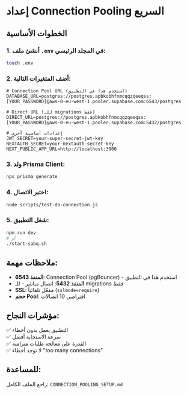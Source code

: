 # إعداد Connection Pooling السريع

## الخطوات الأساسية

### 1. أنشئ ملف `.env` في المجلد الرئيسي:

```bash
touch .env
```

### 2. أضف المتغيرات التالية:

```env
# Connection Pool URL (استخدم هذا في التطبيق)
DATABASE_URL=postgres://postgres.apbkobhfnmcqqzqeeqss:[YOUR_PASSWORD]@aws-0-eu-west-1.pooler.supabase.com:6543/postgres

# Direct URL (للـ migrations فقط)
DIRECT_URL=postgres://postgres.apbkobhfnmcqqzqeeqss:[YOUR_PASSWORD]@aws-0-eu-west-1.pooler.supabase.com:5432/postgres

# إعدادات أساسية أخرى
JWT_SECRET=your-super-secret-jwt-key
NEXTAUTH_SECRET=your-nextauth-secret-key
NEXT_PUBLIC_APP_URL=http://localhost:3000
```

### 3. ولد Prisma Client:

```bash
npx prisma generate
```

### 4. اختبر الاتصال:

```bash
node scripts/test-db-connection.js
```

### 5. شغل التطبيق:

```bash
npm run dev
# أو
./start-sabq.sh
```

## ملاحظات مهمة:

- **المنفذ 6543**: Connection Pool (pgBouncer) - استخدم هذا في التطبيق
- **المنفذ 5432**: اتصال مباشر - للـ migrations فقط
- **SSL**: مفعّل تلقائياً (`sslmode=require`)
- **حجم Pool**: افتراضي 10 اتصالات

## مؤشرات النجاح:

✅ التطبيق يعمل بدون أخطاء  
✅ سرعة الاستجابة أفضل  
✅ القدرة على معالجة طلبات متزامنة  
✅ لا توجد أخطاء "too many connections"

## للمساعدة:

راجع الملف الكامل: `CONNECTION_POOLING_SETUP.md` 